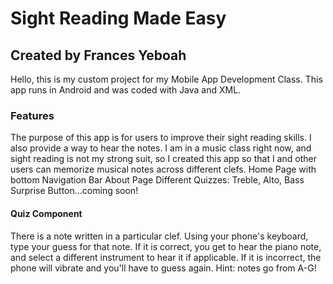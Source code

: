 # Sight Reading Made Easy
## Created by Frances Yeboah

Hello, this is my custom project for my Mobile App Development Class. 
This app runs in Android and was coded with Java and XML. 

### Features
The purpose of this app is for users to improve their sight reading skills. I also provide a way to hear the notes. I am in a music class right now, and sight reading is not my strong suit, so I created this app so that I and other users can memorize musical notes across different clefs.
Home Page with bottom Navigation Bar
About Page
Different Quizzes: Treble, Alto, Bass
Surprise Button...coming soon!

#### Quiz Component
There is a note written in a particular clef. Using your phone's keyboard, type your guess for that note. If it is correct, you get to hear the piano note, and select a different instrument to hear it if applicable. If it is incorrect, the phone will vibrate and you'll have to guess again.
Hint: notes go from A-G!


